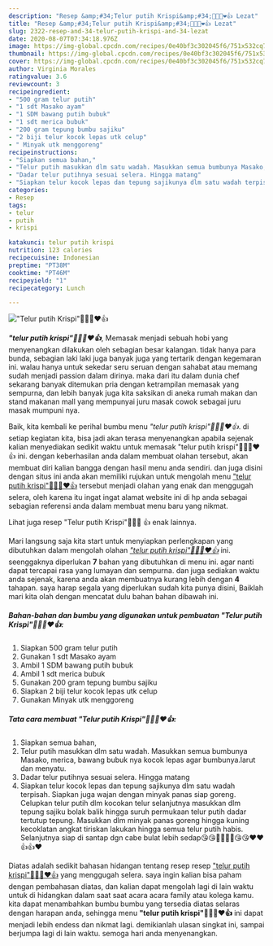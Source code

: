 ```yaml
---
description: "Resep &amp;#34;Telur putih Krispi&amp;#34;👍🏼😘❤️👍 Lezat"
title: "Resep &amp;#34;Telur putih Krispi&amp;#34;👍🏼😘❤️👍 Lezat"
slug: 2322-resep-and-34-telur-putih-krispi-and-34-lezat
date: 2020-08-07T07:34:18.976Z
image: https://img-global.cpcdn.com/recipes/0e40bf3c302045f6/751x532cq70/telur-putih-krispi👍🏼😘❤️👍-foto-resep-utama.jpg
thumbnail: https://img-global.cpcdn.com/recipes/0e40bf3c302045f6/751x532cq70/telur-putih-krispi👍🏼😘❤️👍-foto-resep-utama.jpg
cover: https://img-global.cpcdn.com/recipes/0e40bf3c302045f6/751x532cq70/telur-putih-krispi👍🏼😘❤️👍-foto-resep-utama.jpg
author: Virginia Morales
ratingvalue: 3.6
reviewcount: 3
recipeingredient:
- "500 gram telur putih"
- "1 sdt Masako ayam"
- "1 SDM bawang putih bubuk"
- "1 sdt merica bubuk"
- "200 gram tepung bumbu sajiku"
- "2 biji telur kocok lepas utk celup"
- " Minyak utk menggoreng"
recipeinstructions:
- "Siapkan semua bahan,"
- "Telur putih masukkan dlm satu wadah. Masukkan semua bumbunya Masako, merica, bawang bubuk nya kocok lepas agar bumbunya.larut dan menyatu."
- "Dadar telur putihnya sesuai selera. Hingga matang"
- "Siapkan telur kocok lepas dan tepung sajikunya dlm satu wadah terpisah. Siapkan juga wajan dengan minyak panas siap goreng. Celupkan telur putih dlm kocokan telur selanjutnya masukkan dlm tepung sajiku bolak balik hingga suruh permukaan telur putih dadar tertutup tepung. Masukkan dlm minyak panas goreng hingga kuning kecoklatan angkat tiriskan lakukan hingga semua telur putih habis. Selanjutnya siap di santap dgn cabe bulat lebih sedap😘😘👍🏼👍🏼😘😘❤️❤️👍👍❤️"
categories:
- Resep
tags:
- telur
- putih
- krispi

katakunci: telur putih krispi 
nutrition: 123 calories
recipecuisine: Indonesian
preptime: "PT38M"
cooktime: "PT46M"
recipeyield: "1"
recipecategory: Lunch

---
```



![&#34;Telur putih Krispi&#34;👍🏼😘❤️👍](https://img-global.cpcdn.com/recipes/0e40bf3c302045f6/751x532cq70/telur-putih-krispi👍🏼😘❤️👍-foto-resep-utama.jpg)

<b><i>&#34;telur putih krispi&#34;👍🏼😘❤️👍</i></b>, Memasak menjadi sebuah hobi yang menyenangkan dilakukan oleh sebagian besar kalangan. tidak hanya para bunda, sebagian laki laki juga banyak juga yang tertarik dengan kegemaran ini. walau hanya untuk sekedar seru seruan dengan sahabat atau memang sudah menjadi passion dalam dirinya. maka dari itu dalam dunia chef sekarang banyak ditemukan pria dengan ketrampilan memasak yang sempurna, dan lebih banyak juga kita saksikan di aneka rumah makan dan stand makanan mall yang mempunyai juru masak cowok sebagai juru masak mumpuni nya.

Baik, kita kembali ke perihal bumbu menu <i>&#34;telur putih krispi&#34;👍🏼😘❤️👍</i>. di setiap kegiatan kita, bisa jadi akan terasa menyenangkan apabila sejenak kalian menyediakan sedikit waktu untuk memasak &#34;telur putih krispi&#34;👍🏼😘❤️👍 ini. dengan keberhasilan anda dalam membuat olahan tersebut, akan membuat diri kalian bangga dengan hasil menu anda sendiri. dan juga disini dengan situs ini anda akan memiliki rujukan untuk mengolah menu <u>&#34;telur putih krispi&#34;👍🏼😘❤️👍</u> tersebut menjadi olahan yang enak dan menggugah selera, oleh karena itu ingat ingat alamat website ini di hp anda sebagai sebagian referensi anda dalam membuat menu baru yang nikmat.

Lihat juga resep &#34;Telur putih Krispi&#34;👍🏼😘 ️👍 enak lainnya.


Mari langsung saja kita start untuk menyiapkan perlengkapan yang dibutuhkan dalam mengolah olahan <u><i>&#34;telur putih krispi&#34;👍🏼😘❤️👍</i></u> ini. seenggaknya diperlukan <b>7</b> bahan yang dibutuhkan di menu ini. agar nanti dapat tercapai rasa yang lumayan dan sempurna. dan juga sediakan waktu anda sejenak, karena anda akan membuatnya kurang lebih dengan <b>4</b> tahapan. saya harap segala yang diperlukan sudah kita punya disini, Baiklah mari kita olah dengan mencatat dulu bahan bahan dibawah ini.

<!--inarticleads1-->

##### Bahan-bahan dan bumbu yang digunakan untuk pembuatan &#34;Telur putih Krispi&#34;👍🏼😘❤️👍:

1. Siapkan 500 gram telur putih
1. Gunakan 1 sdt Masako ayam
1. Ambil 1 SDM bawang putih bubuk
1. Ambil 1 sdt merica bubuk
1. Gunakan 200 gram tepung bumbu sajiku
1. Siapkan 2 biji telur kocok lepas utk celup
1. Gunakan  Minyak utk menggoreng




<!--inarticleads2-->

##### Tata cara membuat &#34;Telur putih Krispi&#34;👍🏼😘❤️👍:

1. Siapkan semua bahan,
1. Telur putih masukkan dlm satu wadah. Masukkan semua bumbunya Masako, merica, bawang bubuk nya kocok lepas agar bumbunya.larut dan menyatu.
1. Dadar telur putihnya sesuai selera. Hingga matang
1. Siapkan telur kocok lepas dan tepung sajikunya dlm satu wadah terpisah. Siapkan juga wajan dengan minyak panas siap goreng. Celupkan telur putih dlm kocokan telur selanjutnya masukkan dlm tepung sajiku bolak balik hingga suruh permukaan telur putih dadar tertutup tepung. Masukkan dlm minyak panas goreng hingga kuning kecoklatan angkat tiriskan lakukan hingga semua telur putih habis. Selanjutnya siap di santap dgn cabe bulat lebih sedap😘😘👍🏼👍🏼😘😘❤️❤️👍👍❤️




Diatas adalah sedikit bahasan hidangan tentang resep resep <u>&#34;telur putih krispi&#34;👍🏼😘❤️👍</u> yang menggugah selera. saya ingin kalian bisa paham dengan pembahasan diatas, dan kalian dapat mengolah lagi di lain waktu untuk di hidangkan dalam saat saat acara acara family atau kolega kamu. kita dapat menambahkan bumbu bumbu yang tersedia diatas selaras dengan harapan anda, sehingga menu <b>&#34;telur putih krispi&#34;👍🏼😘❤️👍</b> ini dapat menjadi lebih endess dan nikmat lagi. demikianlah ulasan singkat ini, sampai berjumpa lagi di lain waktu. semoga hari anda menyenangkan.
